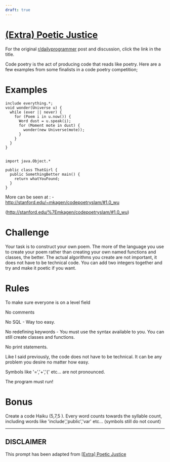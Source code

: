 ```yaml
---
draft: true
---
```


# [(Extra) Poetic Justice](https://www.reddit.com/r/dailyprogrammer/comments/2gs0nq/extra_poetic_justice/)

For the original [r/dailyprogrammer](https://www.reddit.com/r/dailyprogrammer/) post and discussion, click the link in the title.

Code poetry is the act of producing code that reads like poetry. Here are a few examples from some finalists in a code poetry competition;

# Examples

```
include everything.*;
void wonder(Universe u) {
  while (ever || never) {
    for (Poem i in u.now()) {
      Word dust = u.speak(i);
      for (Moment mote in dust) {
        wonder(new Universe(mote));
      }
    }
  }
}
```
## 

```
import java.Object.*

public class ThatGirl {
  public SomethingBetter main() {
    return whatYouFound;
  }
}
```
More can be seen at : -  http://stanford.edu/~mkagen/codepoetryslam/#1.0_wu

(http://stanford.edu/%7Emkagen/codepoetryslam/#1.0_wu)
# Challenge
Your task is to construct your own poem. The more of the language you use to create your poem rather than creating your own named functions and classes, the better. The actual algorithms you create are not important, it does not have to be technical code. You can add two integers together and try and make it poetic if you want.

# Rules
To make sure everyone is on a level field

No comments

No SQL - Way too easy.

No redefining keywords - You must use the syntax available to you. You can still create classes and functions.

No print statements.

Like I said previously, the code does not have to be technical. It can be any problem you desire no matter how easy.

Symbols like '=','+','{' etc... are not pronounced.

The program must run!

# Bonus
Create a code Haiku (5,7,5 ). Every word counts towards the syllable count, including words like 'include','public','var' etc... (symbols still do not count)


----
## **DISCLAIMER**
This prompt has been adapted from [[Extra] Poetic Justice](https://www.reddit.com/r/dailyprogrammer/comments/2gs0nq/extra_poetic_justice/
)
